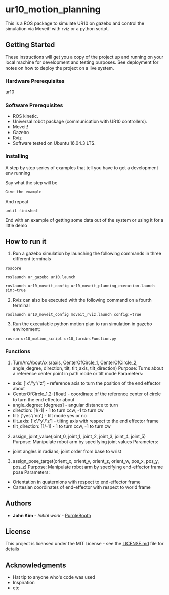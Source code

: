 # ur10_motion_planning

This is a ROS package to simulate UR10 on gazebo and control the simulation via Moveit! with rviz or a python script.

## Getting Started

These instructions will get you a copy of the project up and running on your local machine for development and testing purposes. See deployment for notes on how to deploy the project on a live system.

### Hardware Prerequisites

ur10

### Software Prerequisites
- ROS kinetic. 
- Universal robot package (communication with UR10 controllers).
- Moveit! 
- Gazebo
- Rviz
- Software tested on Ubuntu 16.04.3 LTS.

### Installing

A step by step series of examples that tell you have to get a development env running

Say what the step will be

```
Give the example
```

And repeat

```
until finished
```

End with an example of getting some data out of the system or using it for a little demo

## How to run it

1. Run a gazebo simulation by launching the following commands in three different terminals
```
roscore
```
```
roslaunch ur_gazebo ur10.launch
```
```
roslaunch ur10_moveit_config ur10_moveit_planning_execution.launch sim:=true
```
2. Rviz can also be executed with the following command on a fourth terminal
```
roslaunch ur10_moveit_config moveit_rviz.launch config:=true
```

3. Run the executable python motion plan to run simulation in gazebo environment:
```
rosrun ur10_motion_script ur10_turnArcFunction.py
```

### Functions

1. TurnArcAboutAxis(axis, CenterOfCircle_1, CenterOfCircle_2, angle_degree, direction, tilt, tilt_axis, tilt_direction)
Purpose: Turns about a reference center point in path mode or tilt mode 
Parameters: 
- axis: ['x'/'y'/'z'] - reference axis to turn the position of the end effector about
- CenterOfCircle_1,2: [float] - coordinate of the reference center of circle to turn the end effector about
- angle_degree: [degrees] - angular distance to turn
- direction: [1/-1] - 1 to turn ccw, -1 to turn cw
- tilt: ['yes'/'no'] - tilt mode yes or no
- tilt_axis: ['x'/'y'/'z'] - tilting axis with respect to the end effector frame
- tilt_direction: [1/-1] - 1 to turn ccw, -1 to turn cw 

2. assign_joint_value(joint_0, joint_1, joint_2, joint_3, joint_4, joint_5)
Purpose: Manipulate robot arm by specifying joint values
Parameters: 
- joint angles in radians; joint order from base to wrist 

3. assign_pose_target(orient_x, orient_y, orient_z, orient_w, pos_x, pos_y, pos_z)
Purpose: Manipulate robot arm by specifying end-effector frame pose
Parameters: 
- Orientation in quaternions with respect to end-effector frame
- Cartesian coordinates of end-effector with respect to world frame

## Authors

* **John Kim** - *Initial work* - [PurpleBooth](https://github.com/PurpleBooth)

## License

This project is licensed under the MIT License - see the [LICENSE.md](LICENSE.md) file for details

## Acknowledgments

* Hat tip to anyone who's code was used
* Inspiration
* etc
